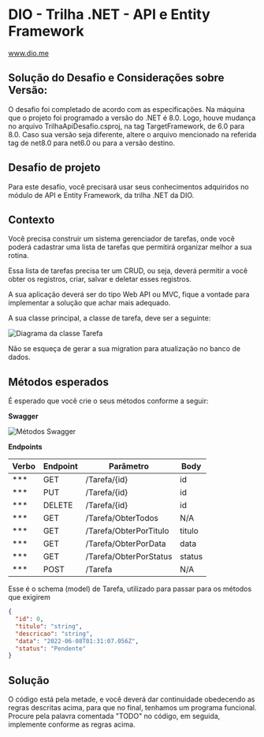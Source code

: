 # DIO - Trilha .NET - API e Entity Framework
www.dio.me

## Solução do Desafio e Considerações sobre Versão:
O desafio foi completado de acordo com as especificações. Na máquina que o projeto foi programado a versão do .NET é 8.0. Logo, houve mudança no arquivo TrilhaApiDesafio.csproj, na tag TargetFramework, de 6.0 para 8.0. Caso sua versão seja diferente, altere o arquivo mencionado na referida tag de net8.0 para net6.0 ou para a versão destino.


## Desafio de projeto
Para este desafio, você precisará usar seus conhecimentos adquiridos no módulo de API e Entity Framework, da trilha .NET da DIO.

## Contexto
Você precisa construir um sistema gerenciador de tarefas, onde você poderá cadastrar uma lista de tarefas que permitirá organizar melhor a sua rotina.

Essa lista de tarefas precisa ter um CRUD, ou seja, deverá permitir a você obter os registros, criar, salvar e deletar esses registros.

A sua aplicação deverá ser do tipo Web API ou MVC, fique a vontade para implementar a solução que achar mais adequado.

A sua classe principal, a classe de tarefa, deve ser a seguinte:

![Diagrama da classe Tarefa](diagrama.png)

Não se esqueça de gerar a sua migration para atualização no banco de dados.

## Métodos esperados
É esperado que você crie o seus métodos conforme a seguir:


**Swagger**


![Métodos Swagger](swagger.png)


**Endpoints**


| Verbo  | Endpoint                | Parâmetro | Body          |
|--------|-------------------------|-----------|---------------|
***| GET    | /Tarefa/{id}            | id        | N/A           |***
***| PUT    | /Tarefa/{id}            | id        | Schema Tarefa |***
***| DELETE | /Tarefa/{id}            | id        | N/A           |***
***| GET    | /Tarefa/ObterTodos      | N/A       | N/A           |***
***| GET    | /Tarefa/ObterPorTitulo  | titulo    | N/A           |***
***| GET    | /Tarefa/ObterPorData    | data      | N/A           |***
***| GET    | /Tarefa/ObterPorStatus  | status    | N/A           |***
***| POST   | /Tarefa                 | N/A       | Schema Tarefa |***

Esse é o schema (model) de Tarefa, utilizado para passar para os métodos que exigirem

```json
{
  "id": 0,
  "titulo": "string",
  "descricao": "string",
  "data": "2022-06-08T01:31:07.056Z",
  "status": "Pendente"
}
```


## Solução
O código está pela metade, e você deverá dar continuidade obedecendo as regras descritas acima, para que no final, tenhamos um programa funcional. Procure pela palavra comentada "TODO" no código, em seguida, implemente conforme as regras acima.